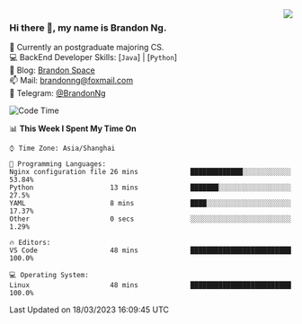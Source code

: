 <!--
<img  align="left" src="https://github-readme-stats-brandon0824.vercel.app/api?username=brandon0824&show_icons=true&count_private=true&hide_title=true&theme=radical">
-->
<img  align="right" src="https://github-readme-stats-brandon0824.vercel.app/api/top-langs/?username=brandon0824&layout=compact">

### Hi there 👋, my name is Brandon Ng.

🌱 Currently an postgraduate majoring CS.  
💻 BackEnd Developer Skills: [`Java`] | [`Python`]  
📝 Blog: [Brandon Space](https://brandonng.tech)  
📫 Mail: brandonng@foxmail.com  
:newspaper: Telegram: [@BrandonNg](https://t.me/BrandonNg24)  

![Code Time](https://img.shields.io/endpoint?style=flat-square&url=https://codetime-api.datreks.com/badge/128?logoColor=white%26project=%26recentMS=604800000%26showProject=false)  

<!--START_SECTION:waka-->
📊 **This Week I Spent My Time On** 

```text
⌚︎ Time Zone: Asia/Shanghai

💬 Programming Languages: 
Nginx configuration file 26 mins             █████████████░░░░░░░░░░░░   53.84% 
Python                   13 mins             ███████░░░░░░░░░░░░░░░░░░   27.5% 
YAML                     8 mins              ████░░░░░░░░░░░░░░░░░░░░░   17.37% 
Other                    0 secs              ░░░░░░░░░░░░░░░░░░░░░░░░░   1.29%

🔥 Editors: 
VS Code                  48 mins             █████████████████████████   100.0%

💻 Operating System: 
Linux                    48 mins             █████████████████████████   100.0%

```


 Last Updated on 18/03/2023 16:09:45 UTC
<!--END_SECTION:waka-->

<!--
[![Top Langs](https://github-readme-stats.vercel.app/api/top-langs/?username=brandon0824&layout=compact)](https://github.com/brandon0824)  
-->

<!--
<img  align="right" src="https://github-readme-stats.vercel.app/api/top-langs/?username=brandon0824&layout=compact">
-->
